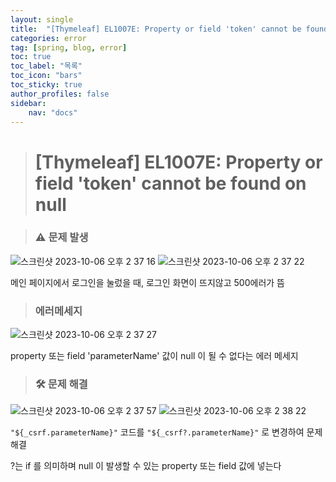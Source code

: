 ```yaml
---
layout: single
title:  "[Thymeleaf] EL1007E: Property or field 'token' cannot be found on null"
categories: error
tag: [spring, blog, error]
toc: true
toc_label: "목록"
toc_icon: "bars"
toc_sticky: true
author_profiles: false
sidebar:
    nav: "docs"
---
```


> # [Thymeleaf] EL1007E: Property or field 'token' cannot be found on null

> ### ⚠️ 문제 발생



![스크린샷 2023-10-06 오후 2 37 16](https://github.com/5selny/5selny.github.io/assets/115622936/9b9932ea-f46c-4ef7-bb9b-218543f0c981)
![스크린샷 2023-10-06 오후 2 37 22](https://github.com/5selny/5selny.github.io/assets/115622936/0bd20e9c-fdf5-48d1-bdfa-8243e3cb799a)

메인 페이지에서 로그인을 눌렀을 때, 로그인 화면이 뜨지않고 500에러가 뜸 

> ### 에러메세지
![스크린샷 2023-10-06 오후 2 37 27](https://github.com/5selny/5selny.github.io/assets/115622936/01df39b7-f8df-4058-bfe8-ea6a5c7bd8c4)

property 또는 field 'parameterName' 값이 null 이 될 수 없다는 에러 메세지 

> ### 🛠 문제 해결 

![스크린샷 2023-10-06 오후 2 37 57](https://github.com/5selny/5selny.github.io/assets/115622936/4e9b844b-7dc7-44b1-9a7b-e2b4b95ddd59)
![스크린샷 2023-10-06 오후 2 38 22](https://github.com/5selny/5selny.github.io/assets/115622936/0abcb3cc-5af0-4c3b-b4ce-89844712521f)

```"${_csrf.parameterName}"``` 코드를 ```"${_csrf?.parameterName}"``` 로 변경하여 문제 해결 

?는 if 를 의미하며 null 이 발생할 수 있는 property 또는 field 값에 넣는다 
